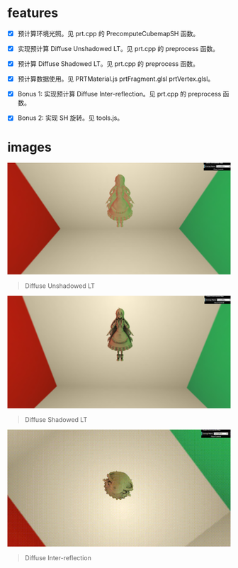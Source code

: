 # features
- [x] 预计算环境光照。见 prt.cpp 的 PrecomputeCubemapSH 函数。

- [x] 实现预计算 Diffuse Unshadowed LT。见 prt.cpp 的 preprocess 函数。

- [x] 预计算 Diffuse Shadowed LT。见 prt.cpp 的 preprocess 函数。

- [x] 预计算数据使用。见 PRTMaterial.js prtFragment.glsl prtVertex.glsl。

- [x] Bonus 1: 实现预计算 Diffuse Inter-reflection。见 prt.cpp 的 preprocess 函数。

- [x] Bonus 2: 实现 SH 旋转。见 tools.js。

# images
![](images/PRT_Unshadowed_1.PNG)

> Diffuse Unshadowed LT

![](images/PRT_Shadowed_1.PNG)

> Diffuse Shadowed LT

![](images/PRT_Rotation_0.gif)

> Diffuse Inter-reflection